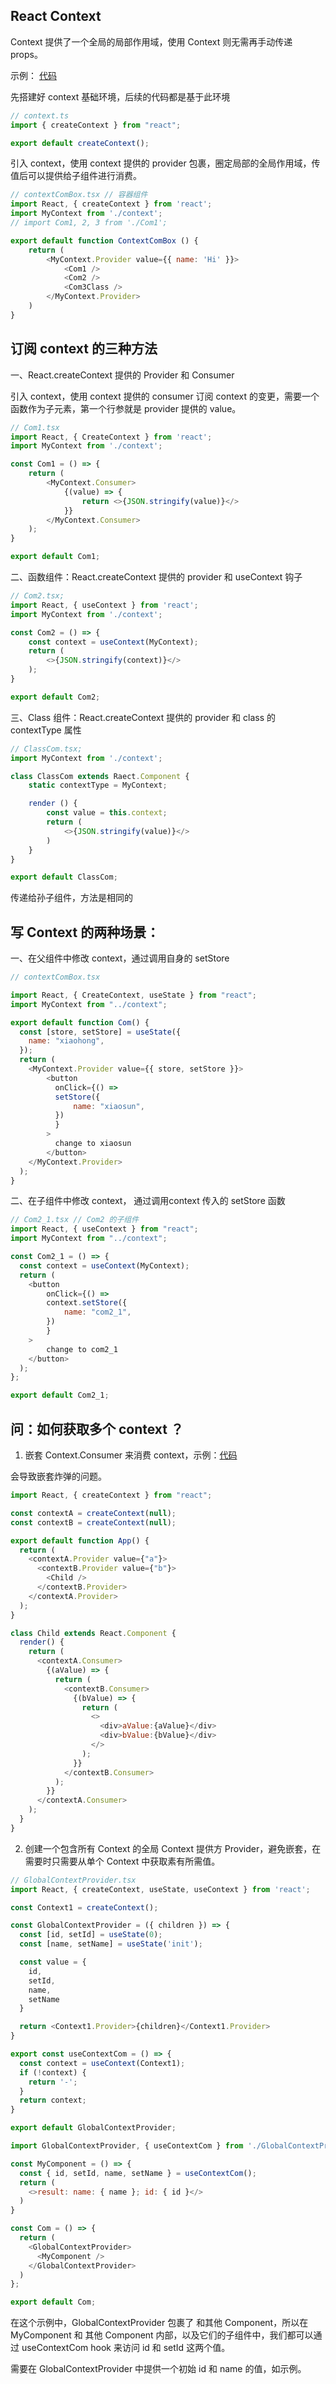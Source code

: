 React Context
---
Context 提供了一个全局的局部作用域，使用 Context 则无需再手动传递 props。

示例： [代码](https://codesandbox.io/p/sandbox/react-context-test-vmq7gk?file=%2Fsrc%2Fcomponents%2FContextCom.tsx%3A14%2C26)

先搭建好 context 基础环境，后续的代码都是基于此环境

```js
// context.ts
import { createContext } from "react";

export default createContext();

```

引入 context，使用 context 提供的 provider 包裹，圈定局部的全局作用域，传值后可以提供给子组件进行消费。
```js
// contextComBox.tsx // 容器组件
import React, { createContext } from 'react';
import MyContext from './context';
// import Com1, 2, 3 from './Com1';

export default function ContextComBox () {
    return (
        <MyContext.Provider value={{ name: 'Hi' }}>
            <Com1 />
            <Com2 />
            <Com3Class />
        </MyContext.Provider>
    )
}

```
订阅 context 的三种方法
---

一、React.createContext 提供的 Provider 和 Consumer

引入 context，使用 context 提供的 consumer 订阅 context 的变更，需要一个函数作为子元素，第一个行参就是 provider 提供的 value。
```js
// Com1.tsx
import React, { CreateContext } from 'react';
import MyContext from './context';

const Com1 = () => {
    return (
        <MyContext.Consumer>
            {(value) => {
                return <>{JSON.stringify(value)}</>
            }}
        </MyContext.Consumer>
    );
}

export default Com1;
```
二、函数组件：React.createContext 提供的 provider 和 useContext 钩子
```js
// Com2.tsx;
import React, { useContext } from 'react';
import MyContext from './context';

const Com2 = () => {
    const context = useContext(MyContext);
    return (
        <>{JSON.stringify(context)}</>
    );
}

export default Com2;
```
三、Class 组件：React.createContext 提供的 provider 和 class 的 contextType 属性
```js
// ClassCom.tsx;
import MyContext from './context';

class ClassCom extends Raect.Component {
    static contextType = MyContext;

    render () {
        const value = this.context;
        return (
            <>{JSON.stringify(value)}</>
        )
    }
}

export default ClassCom;
```

传递给孙子组件，方法是相同的

写 Context 的两种场景：
---

一、在父组件中修改 context，通过调用自身的 setStore
```js
// contextComBox.tsx

import React, { CreateContext, useState } from "react";
import MyContext from "../context";

export default function Com() {
  const [store, setStore] = useState({
    name: "xiaohong",
  });
  return (
    <MyContext.Provider value={{ store, setStore }}>
        <button
          onClick={() =>
          setStore({
              name: "xiaosun",
          })
          }
        >
          change to xiaosun
        </button>
    </MyContext.Provider>
  );
}
```

二、在子组件中修改 context， 通过调用context 传入的 setStore 函数
```js
// Com2_1.tsx // Com2 的子组件
import React, { useContext } from "react";
import MyContext from "../context";

const Com2_1 = () => {
  const context = useContext(MyContext);
  return (
    <button
        onClick={() =>
        context.setStore({
            name: "com2_1",
        })
        }
    >
        change to com2_1
    </button>
  );
};

export default Com2_1;
```

问：如何获取多个 context ？
---
1. 嵌套 Context.Consumer 来消费 context，示例：[代码](https://codesandbox.io/p/sandbox/boring-nobel-hq92x4?file=%2Fsrc%2FApp.js%3A19%2C26)

会导致嵌套炸弹的问题。

```js
import React, { createContext } from "react";

const contextA = createContext(null);
const contextB = createContext(null);

export default function App() {
  return (
    <contextA.Provider value={"a"}>
      <contextB.Provider value={"b"}>
        <Child />
      </contextB.Provider>
    </contextA.Provider>
  );
}

class Child extends React.Component {
  render() {
    return (
      <contextA.Consumer>
        {(aValue) => {
          return (
            <contextB.Consumer>
              {(bValue) => {
                return (
                  <>
                    <div>aValue:{aValue}</div>
                    <div>bValue:{bValue}</div>
                  </>
                );
              }}
            </contextB.Consumer>
          );
        }}
      </contextA.Consumer>
    );
  }
}
```

2. 创建一个包含所有 Context 的全局 Context 提供方 Provider，避免嵌套，在需要时只需要从单个 Context 中获取素有所需值。
```js
// GlobalContextProvider.tsx
import React, { createContext, useState, useContext } from 'react';

const Context1 = createContext();

const GlobalContextProvider = ({ children }) => {
  const [id, setId] = useState(0);
  const [name, setName] = useState('init');

  const value = {
    id,
    setId,
    name,
    setName
  }

  return <Context1.Provider>{children}</Context1.Provider>
}

export const useContextCom = () => {
  const context = useContext(Context1);
  if (!context) {
    return '-';
  }
  return context;
}

export default GlobalContextProvider;
```
```js
import GlobalContextProvider, { useContextCom } from './GlobalContextProvider';

const MyComponent = () => {
  const { id, setId, name, setName } = useContextCom();
  return (
    <>result: name: { name }; id: { id }</>
  )
}

const Com = () => {
  return (
    <GlobalContextProvider>
      <MyComponent />
    </GlobalContextProvider>
  )
};

export default Com;
```
在这个示例中，GlobalContextProvider 包裹了 <MyComponent /> 和其他 Component，所以在 MyComponent 和 其他 Component 内部，以及它们的子组件中，我们都可以通过 useContextCom hook 来访问 id 和 setId 这两个值。

需要在 GlobalContextProvider 中提供一个初始 id 和 name 的值，如示例。